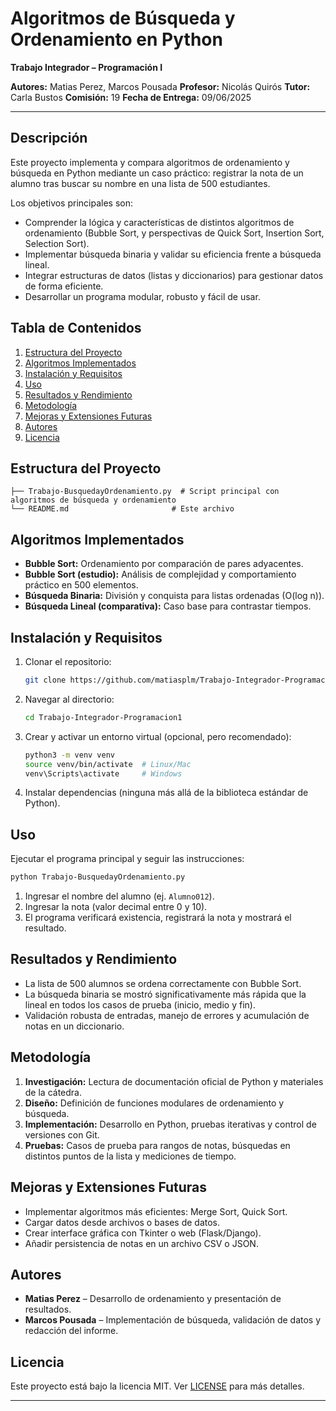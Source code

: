 # Algoritmos de Búsqueda y Ordenamiento en Python

**Trabajo Integrador – Programación I**

**Autores:** Matias Perez, Marcos Pousada
**Profesor:** Nicolás Quirós
**Tutor:** Carla Bustos
**Comisión:** 19
**Fecha de Entrega:** 09/06/2025

---

## Descripción

Este proyecto implementa y compara algoritmos de ordenamiento y búsqueda en Python mediante un caso práctico: registrar la nota de un alumno tras buscar su nombre en una lista de 500 estudiantes.

Los objetivos principales son:

* Comprender la lógica y características de distintos algoritmos de ordenamiento (Bubble Sort, y perspectivas de Quick Sort, Insertion Sort, Selection Sort).
* Implementar búsqueda binaria y validar su eficiencia frente a búsqueda lineal.
* Integrar estructuras de datos (listas y diccionarios) para gestionar datos de forma eficiente.
* Desarrollar un programa modular, robusto y fácil de usar.

## Tabla de Contenidos

1. [Estructura del Proyecto](#estructura-del-proyecto)
2. [Algoritmos Implementados](#algoritmos-implementados)
3. [Instalación y Requisitos](#instalación-y-requisitos)
4. [Uso](#uso)
5. [Resultados y Rendimiento](#resultados-y-rendimiento)
6. [Metodología](#metodología)
7. [Mejoras y Extensiones Futuras](#mejoras-y-extensiones-futuras)
8. [Autores](#autores)
9. [Licencia](#licencia)

## Estructura del Proyecto

```
├── Trabajo-BusquedayOrdenamiento.py  # Script principal con algoritmos de búsqueda y ordenamiento
└── README.md                       # Este archivo
```

## Algoritmos Implementados

* **Bubble Sort:** Ordenamiento por comparación de pares adyacentes.
* **Bubble Sort (estudio):** Análisis de complejidad y comportamiento práctico en 500 elementos.
* **Búsqueda Binaria:** División y conquista para listas ordenadas (O(log n)).
* **Búsqueda Lineal (comparativa):** Caso base para contrastar tiempos.

## Instalación y Requisitos

1. Clonar el repositorio:

   ```bash
   git clone https://github.com/matiasplm/Trabajo-Integrador-Programacion1.git
   ```
2. Navegar al directorio:

   ```bash
   cd Trabajo-Integrador-Programacion1
   ```
3. Crear y activar un entorno virtual (opcional, pero recomendado):

   ```bash
   python3 -m venv venv
   source venv/bin/activate  # Linux/Mac
   venv\Scripts\activate     # Windows
   ```
4. Instalar dependencias (ninguna más allá de la biblioteca estándar de Python).

## Uso

Ejecutar el programa principal y seguir las instrucciones:

```bash
python Trabajo-BusquedayOrdenamiento.py
```

1. Ingresar el nombre del alumno (ej. `Alumno012`).
2. Ingresar la nota (valor decimal entre 0 y 10).
3. El programa verificará existencia, registrará la nota y mostrará el resultado.

## Resultados y Rendimiento

* La lista de 500 alumnos se ordena correctamente con Bubble Sort.
* La búsqueda binaria se mostró significativamente más rápida que la lineal en todos los casos de prueba (inicio, medio y fin).
* Validación robusta de entradas, manejo de errores y acumulación de notas en un diccionario.

## Metodología

1. **Investigación:** Lectura de documentación oficial de Python y materiales de la cátedra.
2. **Diseño:** Definición de funciones modulares de ordenamiento y búsqueda.
3. **Implementación:** Desarrollo en Python, pruebas iterativas y control de versiones con Git.
4. **Pruebas:** Casos de prueba para rangos de notas, búsquedas en distintos puntos de la lista y mediciones de tiempo.

## Mejoras y Extensiones Futuras

* Implementar algoritmos más eficientes: Merge Sort, Quick Sort.
* Cargar datos desde archivos o bases de datos.
* Crear interface gráfica con Tkinter o web (Flask/Django).
* Añadir persistencia de notas en un archivo CSV o JSON.

## Autores

* **Matias Perez** – Desarrollo de ordenamiento y presentación de resultados.
* **Marcos Pousada** – Implementación de búsqueda, validación de datos y redacción del informe.

## Licencia

Este proyecto está bajo la licencia MIT. Ver [LICENSE](LICENSE) para más detalles.

---



